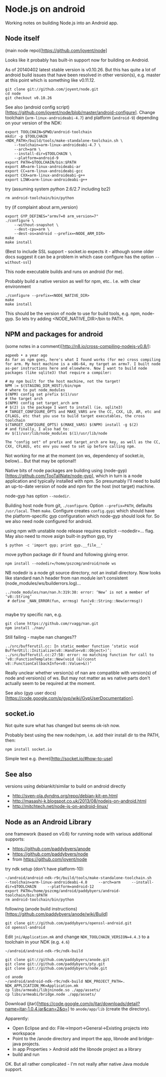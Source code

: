 # Node.js on android

Working notes on building Node.js into an Android app.

## Node itself

(main node repo)[https://github.com/joyent/node]

Looks like it probably has built-in support now for building on Android.

As of 20140402 latest stable version is v0.10.26. But this has quite a lot of android build issues that have been resolved in other version(s), e.g. master at this point which is something like v0.11.12. 


```
git clone git://github.com/joyent/node.git
cd node
git checkout v0.10.26
```

See also (android config script)[https://github.com/joyent/node/blob/master/android-configure]. Change toolchain (`arm-linux-androideabi-4.7`) and platform (`android-9`) depending on your version of the NDK:
```
export TOOLCHAIN=$PWD/android-toolchain
mkdir -p $TOOLCHAIN
<NDK_PATH>/build/tools/make-standalone-toolchain.sh \
    --toolchain=arm-linux-androideabi-4.7 \
    --arch=arm \
    --install-dir=$TOOLCHAIN \
    --platform=android-9
export PATH=$TOOLCHAIN/bin:$PATH
export AR=arm-linux-androideabi-ar
export CC=arm-linux-androideabi-gcc
export CXX=arm-linux-androideabi-g++
export LINK=arm-linux-androideabi-g++
```

try (assuming system python 2.6/2.7 including bz2)
```
rm android-toolchain/bin/python
```
try (if complaint about arm_version)
```
export GYP_DEFINES="armv7=0 arm_version=7"
./configure \
    --without-snapshot \
    --dest-cpu=arm \
    --dest-os=android --prefix=<NODE_ARM_DIR>
make
make install
```
(Best to include SSL support - socket.io expects it - although some older docs suggest it can be a problem in which case configure has the option `--without-ssl`)

This node executable builds and runs on android (for me). 

Probably build a native version as well for npm, etc.. I.e. with clear environment
```
./configure --prefix=<NODE_NATIVE_DIR>
make
make install
```

This should be the version of node to use for build tools, e.g. npm, node-gyp. So lets try adding <NODE_NATIVE_DIR>/bin to PATH. 

## NPM and packages for android

(some notes in a comment)[http://n8.io/cross-compiling-nodejs-v0.8/]:
```
aqpeeb • a year ago
As far as npm goes, here's what I found works (for me) cross compiling for arm. My host machine is a x86-64, my target an armv7. I built node as-per instructions here and elsewhere. Now I want to build node packages (like sqlite3) that require a compiler:

# my npm built for the host machine, not the target!
NPM := $(STAGING_DIR_HOST)/bin/npm
# where to put node_modules
$(NPM) config set prefix $(1)/usr
# the target arch
$(NPM) config set target_arch arm
# $(2) is the package I want to install (ie. sqlite3)
# TARGET_CONFIGURE_OPTS and MAKE_VARS are the CC, CXX, LD, AR, etc and CFLAGS, etc that you use to build target executables, the cross toolchain
$(TARGET_CONFIGURE_OPTS) $(MAKE_VARS) $(NPM) install -g $(2)
# and finally, I also had to:
mv $(1)/usr/lib/node_modules $(1)/usr/lib/node

The "config set" of prefix and target_arch are key, as well as the CC, CXX, CFLAGS, etc env you need to set up before calling npm.
```
Not working for me at the moment (on ws, dependency of socket.io, below)...
But that may be optional!!

Native bits of node packages are building using (node-gyp)[https://github.com/TooTallNate/node-gyp], which in turn is a node application and typically installed with npm. So presumably I'll need to build an up-to-date version of node and npm for the host (not target) machine. 

node-gyp has option `--nodedir`. 

Building host node from git, `./configure`. Option `--prefix=PATH`, defaults `/usr/local`. Then `make`. Configure creates `config.gypi` which should have the platform-specific gyp configuration which node-gyp should look for. So we also need node configured for android.

using npm with unstable node release requires explicit --nodedir=... flag.
May also need to move asign built-in python gyp, try
```
$ python -c 'import gyp; print gyp.__file__'
```
move python package dir if found and following giving error.
```
npm install --nodedir=/home/pszcmg/android/node ws
```
NB nodedir is a node git source directory, not an install directory.
Now looks like standard nan.h header from nan module isn't consistent (node_modules/ws/builderrors.log)...
```
../node_modules/nan/nan.h:319:38: error: ‘New’ is not a member of ‘v8::String’
 # define _NAN_ERROR(fun, errmsg) fun(v8::String::New(errmsg))
                                      ^
```
maybe try specific nan, e.g. 
```
git clone https://github.com/rvagg/nan.git
npm install ./nan/
```

Still failing - maybe nan changes??
```
../src/bufferutil.cc: In static member function ‘static void BufferUtil::Initialize(v8::Handle<v8::Object>)’:
../src/bufferutil.cc:27:58: error: no matching function for call to ‘v8::FunctionTemplate::New(void (&)(const v8::FunctionCallbackInfo<v8::Value>&))’
```

Really unclear whether version(s) of nan are compatible with version(s) of node and version(s) of ws. 
But may not matter as ws native parts don't actually seem to be required at the moment.

See also (gyp user docs)[https://code.google.com/p/gyp/wiki/GypUserDocumentation].


## socket.io

Not quite sure what has changed but seems ok-ish now.

Probably best using the new node/npm, i.e. add their install dir to the PATH, then:
```
npm install socket.io
```

Simple test e.g. (here)[http://socket.io/#how-to-use]

## See also

versions using debiankit/similar to build on android directly

- http://sven-ola.dyndns.org/repo/debian-kit-en.html
- http://masashi-k.blogspot.co.uk/2013/08/nodejs-on-android.html
- http://mitchtech.net/node-js-on-android-linux/

## Node as an Android Library

one framework (based on v0.6) for running node with various additional supports:

- https://github.com/paddybyers/anode
- https://github.com/paddybyers/node
- from https://github.com/joyent/node

try ndk setup (don't have platform-10):
```
~/android/android-ndk-r9c/build/tools/make-standalone-toolchain.sh     --toolchain=arm-linux-androideabi-4.8     --arch=arm     --install-dir=$TOOLCHAIN     --platform=android-12
export PATH=/home/pszcmg/android/paddybyers/android-toolchain/bin:$PATH
rm android-toolchain/bin/python
```

following (anode build instructions)[https://github.com/paddybyers/anode/wiki/Build]

```
git clone git://github.com/paddybyers/openssl-android.git
cd openssl-android
```
Edit `jni/Application.mk` and change `NDK_TOOLCHAIN_VERSION=4.4.3` to a toolchain in your NDK (e.g. `4.6`)
```
~/android/android-ndk-r9c/ndk-build
```
```
git clone git://github.com/paddybyers/anode.git
git clone git://github.com/paddybyers/pty.git
git clone git://github.com/paddybyers/node.git
```
```
cd anode
~/android/android-ndk-r9c/ndk-build NDK_PROJECT_PATH=. NDK_APPLICATION_MK=Application.mk
cp libs/armeabi/libjninode.so ./app/assets/
cp libs/armeabi/bridge.node ./app/assets/
```
Download (jtar)[https://code.google.com/p/jtar/downloads/detail?name=jtar-1.0.4.jar&can=2&q=] to `anode/app/lib` (create the directory).

Apparently:
- Open Eclipse and do: File->Import->General->Existing projects into workspace
- Point to the <work dir>/anode directory and import the app, libnode and bridge-java projects.
- In app Properties > Android add the libnode project as a library
- build and run

OK. But all rather complicated - I'm not really after native Java module support.



